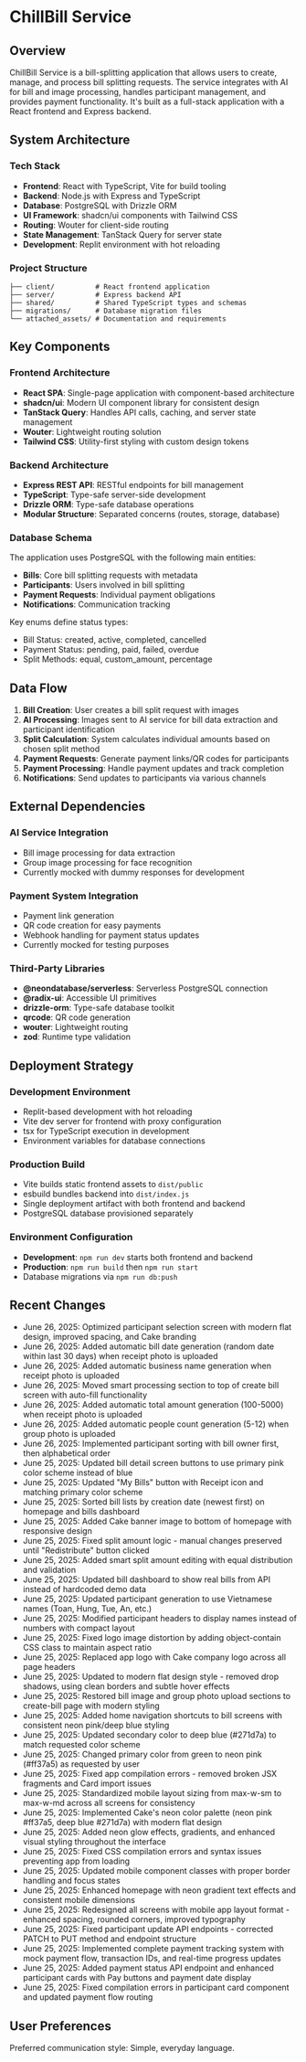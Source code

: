 # ChillBill Service

## Overview

ChillBill Service is a bill-splitting application that allows users to create, manage, and process bill splitting requests. The service integrates with AI for bill and image processing, handles participant management, and provides payment functionality. It's built as a full-stack application with a React frontend and Express backend.

## System Architecture

### Tech Stack
- **Frontend**: React with TypeScript, Vite for build tooling
- **Backend**: Node.js with Express and TypeScript
- **Database**: PostgreSQL with Drizzle ORM
- **UI Framework**: shadcn/ui components with Tailwind CSS
- **Routing**: Wouter for client-side routing
- **State Management**: TanStack Query for server state
- **Development**: Replit environment with hot reloading

### Project Structure
```
├── client/          # React frontend application
├── server/          # Express backend API
├── shared/          # Shared TypeScript types and schemas
├── migrations/      # Database migration files
└── attached_assets/ # Documentation and requirements
```

## Key Components

### Frontend Architecture
- **React SPA**: Single-page application with component-based architecture
- **shadcn/ui**: Modern UI component library for consistent design
- **TanStack Query**: Handles API calls, caching, and server state management
- **Wouter**: Lightweight routing solution
- **Tailwind CSS**: Utility-first styling with custom design tokens

### Backend Architecture
- **Express REST API**: RESTful endpoints for bill management
- **TypeScript**: Type-safe server-side development
- **Drizzle ORM**: Type-safe database operations
- **Modular Structure**: Separated concerns (routes, storage, database)

### Database Schema
The application uses PostgreSQL with the following main entities:
- **Bills**: Core bill splitting requests with metadata
- **Participants**: Users involved in bill splitting
- **Payment Requests**: Individual payment obligations
- **Notifications**: Communication tracking

Key enums define status types:
- Bill Status: created, active, completed, cancelled
- Payment Status: pending, paid, failed, overdue
- Split Methods: equal, custom_amount, percentage

## Data Flow

1. **Bill Creation**: User creates a bill split request with images
2. **AI Processing**: Images sent to AI service for bill data extraction and participant identification
3. **Split Calculation**: System calculates individual amounts based on chosen split method
4. **Payment Requests**: Generate payment links/QR codes for participants
5. **Payment Processing**: Handle payment updates and track completion
6. **Notifications**: Send updates to participants via various channels

## External Dependencies

### AI Service Integration
- Bill image processing for data extraction
- Group image processing for face recognition
- Currently mocked with dummy responses for development

### Payment System Integration
- Payment link generation
- QR code creation for easy payments
- Webhook handling for payment status updates
- Currently mocked for testing purposes

### Third-Party Libraries
- **@neondatabase/serverless**: Serverless PostgreSQL connection
- **@radix-ui**: Accessible UI primitives
- **drizzle-orm**: Type-safe database toolkit
- **qrcode**: QR code generation
- **wouter**: Lightweight routing
- **zod**: Runtime type validation

## Deployment Strategy

### Development Environment
- Replit-based development with hot reloading
- Vite dev server for frontend with proxy configuration
- tsx for TypeScript execution in development
- Environment variables for database connections

### Production Build
- Vite builds static frontend assets to `dist/public`
- esbuild bundles backend into `dist/index.js`
- Single deployment artifact with both frontend and backend
- PostgreSQL database provisioned separately

### Environment Configuration
- **Development**: `npm run dev` starts both frontend and backend
- **Production**: `npm run build` then `npm run start`
- Database migrations via `npm run db:push`

## Recent Changes

- June 26, 2025: Optimized participant selection screen with modern flat design, improved spacing, and Cake branding
- June 26, 2025: Added automatic bill date generation (random date within last 30 days) when receipt photo is uploaded
- June 26, 2025: Added automatic business name generation when receipt photo is uploaded
- June 26, 2025: Moved smart processing section to top of create bill screen with auto-fill functionality
- June 26, 2025: Added automatic total amount generation (100-5000) when receipt photo is uploaded
- June 26, 2025: Added automatic people count generation (5-12) when group photo is uploaded
- June 26, 2025: Implemented participant sorting with bill owner first, then alphabetical order
- June 25, 2025: Updated bill detail screen buttons to use primary pink color scheme instead of blue
- June 25, 2025: Updated "My Bills" button with Receipt icon and matching primary color scheme
- June 25, 2025: Sorted bill lists by creation date (newest first) on homepage and bills dashboard
- June 25, 2025: Added Cake banner image to bottom of homepage with responsive design
- June 25, 2025: Fixed split amount logic - manual changes preserved until "Redistribute" button clicked
- June 25, 2025: Added smart split amount editing with equal distribution and validation
- June 25, 2025: Updated bill dashboard to show real bills from API instead of hardcoded demo data
- June 25, 2025: Updated participant generation to use Vietnamese names (Toan, Hung, Tue, An, etc.)
- June 25, 2025: Modified participant headers to display names instead of numbers with compact layout
- June 25, 2025: Fixed logo image distortion by adding object-contain CSS class to maintain aspect ratio
- June 25, 2025: Replaced app logo with Cake company logo across all page headers
- June 25, 2025: Updated to modern flat design style - removed drop shadows, using clean borders and subtle hover effects
- June 25, 2025: Restored bill image and group photo upload sections to create-bill page with modern styling
- June 25, 2025: Added home navigation shortcuts to bill screens with consistent neon pink/deep blue styling
- June 25, 2025: Updated secondary color to deep blue (#271d7a) to match requested color scheme
- June 25, 2025: Changed primary color from green to neon pink (#ff37a5) as requested by user
- June 25, 2025: Fixed app compilation errors - removed broken JSX fragments and Card import issues
- June 25, 2025: Standardized mobile layout sizing from max-w-sm to max-w-md across all screens for consistency
- June 25, 2025: Implemented Cake's neon color palette (neon pink #ff37a5, deep blue #271d7a) with modern flat design
- June 25, 2025: Added neon glow effects, gradients, and enhanced visual styling throughout the interface
- June 25, 2025: Fixed CSS compilation errors and syntax issues preventing app from loading
- June 25, 2025: Updated mobile component classes with proper border handling and focus states
- June 25, 2025: Enhanced homepage with neon gradient text effects and consistent mobile dimensions
- June 25, 2025: Redesigned all screens with mobile app layout format - enhanced spacing, rounded corners, improved typography
- June 25, 2025: Fixed participant update API endpoints - corrected PATCH to PUT method and endpoint structure
- June 25, 2025: Implemented complete payment tracking system with mock payment flow, transaction IDs, and real-time progress updates
- June 25, 2025: Added payment status API endpoint and enhanced participant cards with Pay buttons and payment date display
- June 25, 2025: Fixed compilation errors in participant card component and updated payment flow routing

## User Preferences

Preferred communication style: Simple, everyday language.